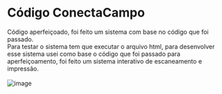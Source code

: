 # Código ConectaCampo
Código aperfeiçoado, foi feito um sistema com base no código que foi passado. <br>
Para testar o sistema tem que executar o arquivo html, para desenvolver esse sistema usei como base o código que foi passado para aperfeiçoamento, foi feito um sistema interativo de escaneamento e impressão.
<br><br>
![image](https://user-images.githubusercontent.com/105875989/203637662-7f76162b-42f8-49a5-ac94-d215d1983acc.png)

